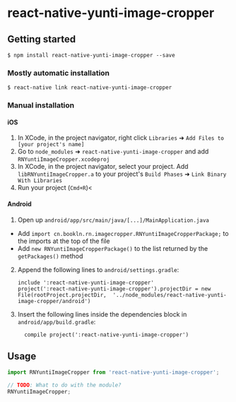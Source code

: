 # react-native-yunti-image-cropper

## Getting started

`$ npm install react-native-yunti-image-cropper --save`

### Mostly automatic installation

`$ react-native link react-native-yunti-image-cropper`

### Manual installation


#### iOS

1. In XCode, in the project navigator, right click `Libraries` ➜ `Add Files to [your project's name]`
2. Go to `node_modules` ➜ `react-native-yunti-image-cropper` and add `RNYuntiImageCropper.xcodeproj`
3. In XCode, in the project navigator, select your project. Add `libRNYuntiImageCropper.a` to your project's `Build Phases` ➜ `Link Binary With Libraries`
4. Run your project (`Cmd+R`)<

#### Android

1. Open up `android/app/src/main/java/[...]/MainApplication.java`
  - Add `import cn.bookln.rn.imagecropper.RNYuntiImageCropperPackage;` to the imports at the top of the file
  - Add `new RNYuntiImageCropperPackage()` to the list returned by the `getPackages()` method
2. Append the following lines to `android/settings.gradle`:
  	```
  	include ':react-native-yunti-image-cropper'
  	project(':react-native-yunti-image-cropper').projectDir = new File(rootProject.projectDir, 	'../node_modules/react-native-yunti-image-cropper/android')
  	```
3. Insert the following lines inside the dependencies block in `android/app/build.gradle`:
  	```
      compile project(':react-native-yunti-image-cropper')
  	```

## Usage
```javascript
import RNYuntiImageCropper from 'react-native-yunti-image-cropper';

// TODO: What to do with the module?
RNYuntiImageCropper;
```
  